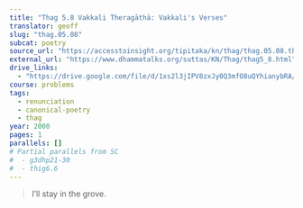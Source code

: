 ```yaml
---
title: "Thag 5.8 Vakkali Theragāthā: Vakkali's Verses"
translator: geoff
slug: "thag.05.08"
subcat: poetry
source_url: "https://accesstoinsight.org/tipitaka/kn/thag/thag.05.08.than.html"
external_url: "https://www.dhammatalks.org/suttas/KN/Thag/thag5_8.html"
drive_links:
  - "https://drive.google.com/file/d/1xs2l3jIPV8zxJy0Q3mfO8uQYhianybRA/view?usp=drivesdk"
course: problems
tags:
  - renunciation
  - canonical-poetry
  - thag
year: 2000
pages: 1
parallels: []
# Partial parallels from SC
#  - g3dhp21-30
#  - thig6.6
---
```


> I’ll stay in the grove.
